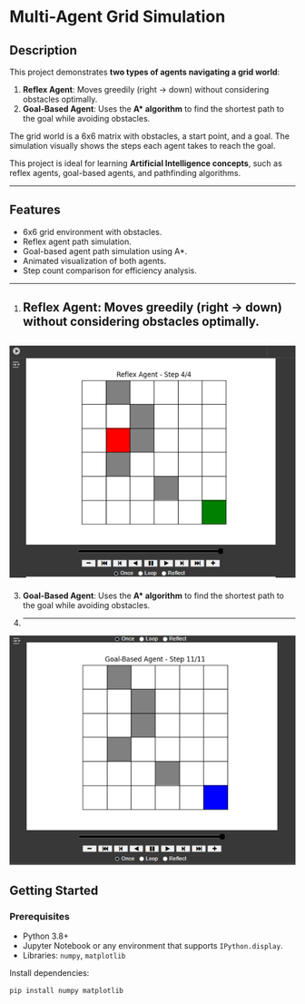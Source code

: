 # Multi-Agent Grid Simulation

## Description

This project demonstrates **two types of agents navigating a grid world**:

1. **Reflex Agent**: Moves greedily (right → down) without considering obstacles optimally.  
2. **Goal-Based Agent**: Uses the **A\* algorithm** to find the shortest path to the goal while avoiding obstacles.

The grid world is a 6x6 matrix with obstacles, a start point, and a goal. The simulation visually shows the steps each agent takes to reach the goal.  

This project is ideal for learning **Artificial Intelligence concepts**, such as reflex agents, goal-based agents, and pathfinding algorithms.  

---

## Features

- 6x6 grid environment with obstacles.
- Reflex agent path simulation.
- Goal-based agent path simulation using A*.
- Animated visualization of both agents.
- Step count comparison for efficiency analysis.

---
1. **Reflex Agent**: Moves greedily (right → down) without considering obstacles optimally.
   ------------------------------------------------------
![Step 1](stp.PNG)
   ------------------------------------------------------
3. **Goal-Based Agent**: Uses the **A\* algorithm** to find the shortest path to the goal while avoiding obstacles.
4.    ------------------------------------------------------
![Step 2](stp2.PNG)

## Getting Started

### Prerequisites

- Python 3.8+
- Jupyter Notebook or any environment that supports `IPython.display`.
- Libraries: `numpy`, `matplotlib`

Install dependencies:

```bash
pip install numpy matplotlib
